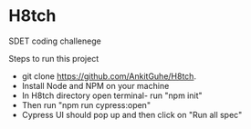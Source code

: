 # H8tch
SDET coding challenege

Steps to run this project
- git clone https://github.com/AnkitGuhe/H8tch.
- Install Node and NPM on your machine
- In H8tch directory open terminal- run "npm init"
- Then run "npm run cypress:open"
- Cypress UI should pop up and then click on "Run all spec"
